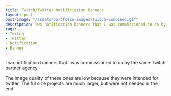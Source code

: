 ```yaml
---
title: Twitch/Twitter Notificiation Banners
layout: post
post-image: "/assets/portfolio-images/Twitch-combined.gif"
description: Two notification banners that I was commissioned to do by the same agency.
tags:
- Twitch
- Twitter
- Notification
- Banner
---
```


Two notification banners that I was commissioned to do by the same Twitch partner agency.

The image quality of these ones are low because they were intended for twitter. The ful size projects are much larger, but were not needed in the end.